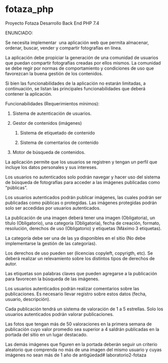# fotaza_php
Proyecto Fotaza Desarrollo Back End PHP 7.4

ENUNCIADO:

Se necesita implementar  una aplicación web que permita almacenar, ordenar, buscar, vender y compartir fotografías en línea.

La aplicación debe propiciar la generación de una comunidad de usuarios que puedan compartir fotografías creadas por ellos mismos. La comunidad se debe regir por normas de comportamiento y condiciones de uso que favorezcan la buena gestión de los contenidos.

Si bien las funcionabilidades de la aplicación no estarán limitadas, a continuación, se listan las principales funcionabilidades que deberá contener la aplicación.

Funcionabilidades (Requerimientos mínimos):


1. Sistema de autenticación de usuarios.

2. Gestor de contenidos (imágenes)

	1. Sistema de etiquetado de contenido

	2. Sistema de comentarios de contenido

3. Motor de búsqueda de contenidos.

La aplicación permite que los usuarios se registren y tengan un perfil que incluye los datos personales y sus intereses.

Los usuarios no autenticados solo podrán navegar y hacer uso del sistema de búsqueda de fotografías para acceder a las imágenes publicadas como “públicas”.

Los usuarios autenticados podrán publicar imágenes, las cuales podrán ser publicadas como públicas o protegidas. Las imágenes protegidas podrán solo ser accedidas por usuarios autenticados.

La publicación de una imagen deberá tener una imagen (Obligatoria), un título (Obligatorio), una categoría (Obligatoria), fecha de creación, formato, resolución, derechos de uso (Obligatorio) y etiquetas (Máximo 3 etiquetas).

La categoría debe ser una de las ya disponibles en el sitio (No debe implementarse la gestión de las categorías).

Los derechos de uso pueden ser (licencias copyleft, copyrigth, etc). Se deberá realizar un relevamiento sobre los distintos tipos de derechos de autor.

Las etiquetas son palabras claves que pueden agregarse a la publicación para favorecen la búsqueda de las imágenes.

Los usuarios autenticados podrán realizar comentarios sobre las publicaciones. Es necesario llevar registro sobre estos datos (fecha, usuario, descripción).

Cada publicación tendrá un sistema de valoración de 1 a 5 estrellas. Solo los usuarios autenticados podrán valorar publicaciones.

Las fotos que tengan más de 50 valoraciones en la primera semana de publicación cuyo valor promedio sea superior a 4 saldrán publicadas en la portada del sitio en un lugar destacado.

Las demás imágenes que figuren en la portada deberán seguir un criterio aleatorio que comprenda no más de una imagen del mismo usuario y cuyas imágenes no sean más de 1 año de antigüedad#   l a b o r a t o r i o 2 - f o t a z a  
 
